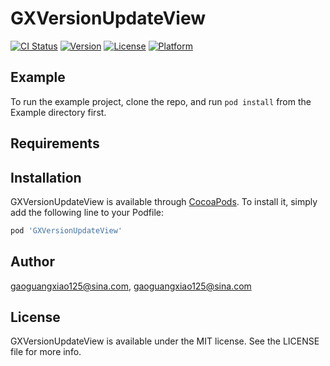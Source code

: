 # GXVersionUpdateView

[![CI Status](https://img.shields.io/travis/gaoguangxiao125@sina.com/GXVersionUpdateView.svg?style=flat)](https://travis-ci.org/gaoguangxiao125@sina.com/GXVersionUpdateView)
[![Version](https://img.shields.io/cocoapods/v/GXVersionUpdateView.svg?style=flat)](https://cocoapods.org/pods/GXVersionUpdateView)
[![License](https://img.shields.io/cocoapods/l/GXVersionUpdateView.svg?style=flat)](https://cocoapods.org/pods/GXVersionUpdateView)
[![Platform](https://img.shields.io/cocoapods/p/GXVersionUpdateView.svg?style=flat)](https://cocoapods.org/pods/GXVersionUpdateView)

## Example

To run the example project, clone the repo, and run `pod install` from the Example directory first.

## Requirements

## Installation

GXVersionUpdateView is available through [CocoaPods](https://cocoapods.org). To install
it, simply add the following line to your Podfile:

```ruby
pod 'GXVersionUpdateView'
```

## Author

gaoguangxiao125@sina.com, gaoguangxiao125@sina.com

## License

GXVersionUpdateView is available under the MIT license. See the LICENSE file for more info.
